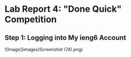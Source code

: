 # Lab Report 4: "Done Quick" Competition

## Step 1: Logging into My ieng6 Account
![Image](images/Screenshot (74).png)
